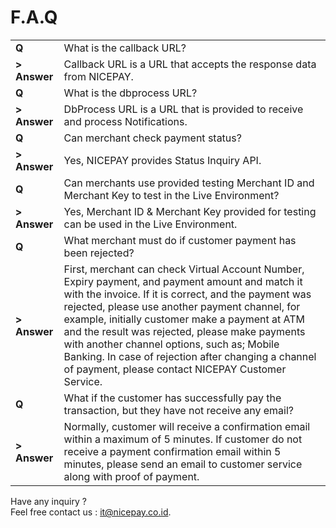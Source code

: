 # F.A.Q

|                  |                                                              |
| ---------------- | ------------------------------------------------------------ |
| **Q**            | What is the callback URL?                                    |
| **>** **Answer** | Callback URL is a URL that accepts the response data from NICEPAY. |
| **Q**            | What is the dbprocess URL?                                   |
| **>** **Answer** | DbProcess URL is a URL that is provided to receive and process Notifications. |
| **Q**            | Can merchant check payment status?                           |
| **>** **Answer** | Yes, NICEPAY provides Status Inquiry API.                    |
| **Q**            | Can merchants use provided testing Merchant ID and Merchant Key to test in the Live Environment? |
| **>** **Answer** | Yes, Merchant ID & Merchant Key provided for testing can be used in the Live Environment. |
| **Q**            | What merchant must do if customer payment has been rejected? |
| **>** **Answer** | First, merchant can check Virtual Account Number, Expiry payment, and payment amount and match it with the invoice. If it is correct, and the payment was rejected, please use another payment channel, for example, initially customer make a payment at ATM and the result was rejected, please make payments with another channel options, such as; Mobile Banking. In case of rejection after changing a channel of payment, please contact NICEPAY Customer Service. |
| **Q**            | What if the customer has successfully pay the transaction, but they have not receive any email? |
| **>** **Answer** | Normally, customer will receive a confirmation email within a maximum of 5 minutes. If customer do not receive a payment confirmation email within 5 minutes, please send an email to customer service along with proof of payment. |

Have any inquiry ?<br>Feel free contact us : [it@nicepay.co.id](mailto:it@nicepay.co.id).

